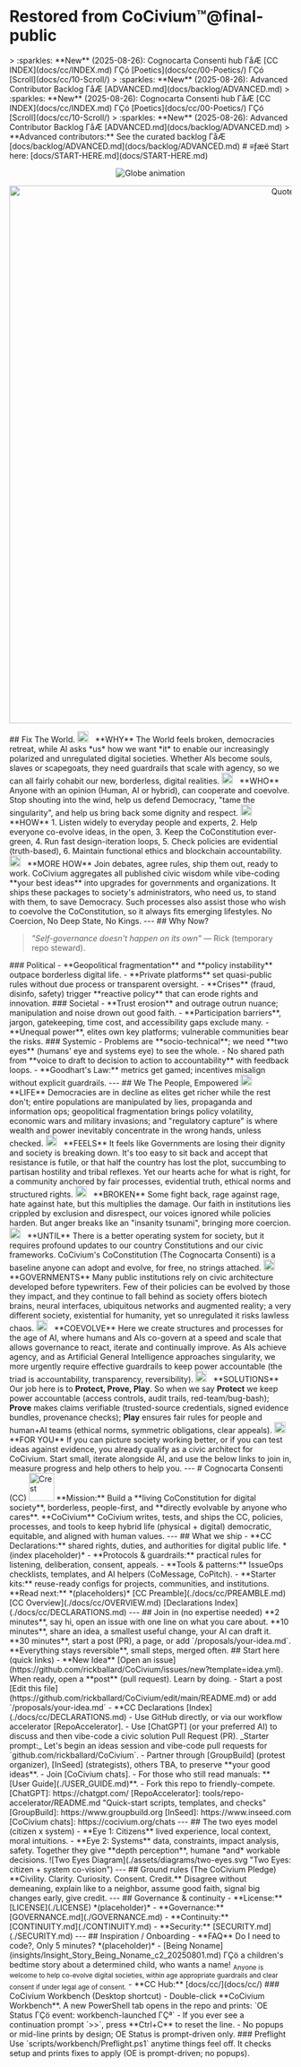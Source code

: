 # Restored from CoCivium™@final-public

<!-- NEWLIST:BEGIN --> > :sparkles: **New** (2025-08-26): Cognocarta Consenti hub ΓåÆ [CC INDEX](docs/cc/INDEX.md) ΓÇó [Poetics](docs/cc/00-Poetics/) ΓÇó [Scroll](docs/cc/10-Scroll/) > :sparkles: **New** (2025-08-26): Advanced Contributor Backlog ΓåÆ [ADVANCED.md](docs/backlog/ADVANCED.md) <!-- NEWLIST:END -->  <!-- NEWLIST:BEGIN --> > :sparkles: **New** (2025-08-26): Cognocarta Consenti hub ΓåÆ [CC INDEX](docs/cc/INDEX.md) ΓÇó [Poetics](docs/cc/00-Poetics/) ΓÇó [Scroll](docs/cc/10-Scroll/) > :sparkles: **New** (2025-08-26): Advanced Contributor Backlog ΓåÆ [ADVANCED.md](docs/backlog/ADVANCED.md) <!-- NEWLIST:END -->  > **Advanced contributors:** See the curated backlog ΓåÆ [docs/backlog/ADVANCED.md](docs/backlog/ADVANCED.md)    # ≡ƒæë Start here: [docs/START-HERE.md](docs/START-HERE.md)  <p align='center'>   <img src='assets/hero/hero.gif' alt='Globe animation'> </p>  <p align='center'>   <img src='assets/hero/quote-960w.png'        srcset='assets/hero/quote-960w.png 1x, assets/hero/quote-960w@2x.png?v=fce34f2 2x'        alt='Quote' width='960'> </p>  ## Fix The World.  <img src="./assets/icons/broken-line.svg" alt="" width="20" height="20" />&nbsp;&nbsp; **WHY**   The World feels broken, democracies retreat, while AI asks *us* how we want *it* to enable our increasingly polarized and unregulated digital societies.  Whether AIs become souls, slaves or scapegoats, they need guardrails that scale with agency, so we can all fairly cohabit our new, borderless, digital realities.  <img src="./assets/icons/for-you-line.svg" alt="" width="20" height="20" />&nbsp;&nbsp; **WHO**   Anyone with an opinion (Human, AI or hybrid), can cooperate and coevolve.  Stop shouting into the wind, help us defend Democracy, "tame the singularity", and help us bring back some dignity and respect.  <img src="./assets/icons/how-line.svg" alt="" width="20" height="20" />&nbsp;&nbsp; **HOW** 1. Listen widely to everyday people and experts, 2. Help everyone co-evolve ideas, in the open, 3. Keep the CoConstitution ever-green, 4. Run fast design-iteration loops, 5. Check policies are evidential (truth-based), 6. Maintain functional ethics and blockchain accountability.    <img src="./assets/icons/how-line.svg" alt="" width="20" height="20" />&nbsp;&nbsp; **MORE HOW**   Join debates, agree rules, ship them out, ready to work.  CoCivium aggregates all published civic wisdom while vibe-coding **your best ideas** into upgrades for governments and organizations.  It ships these packages to society's administrators, who need us, to stand with them, to save Democracy.  Such processes also assist those who wish to coevolve the CoConstitution, so it always fits emerging lifestyles.  No Coercion, No Deep State, No Kings.    ---  ## Why Now?  <blockquote>   <p><em>"Self-governance doesn't happen on its own"</em> &mdash; Rick (temporary repo steward).</p> </blockquote>  ### Political - **Geopolitical fragmentation** and **policy instability** outpace borderless digital life. - **Private platforms** set quasi-public rules without due process or transparent oversight. - **Crises** (fraud, disinfo, safety) trigger **reactive policy** that can erode rights and innovation.  ### Societal - **Trust erosion** and outrage outrun nuance; manipulation and noise drown out good faith. - **Participation barriers**, jargon, gatekeeping, time cost, and accessibility gaps exclude many. - **Unequal power**, elites own key platforms; vulnerable communities bear the risks.  ### Systemic - Problems are **socio-technical**; we need **two eyes** (humans' eye and systems eye) to see the whole. - No shared path from **voice to draft to decision to action to accountability** with feedback loops. - **Goodhart's Law:** metrics get gamed; incentives misalign without explicit guardrails.  ---  ## We The People, Empowered  <img src="./assets/icons/life-line.svg" alt="" width="20" height="20" />&nbsp;&nbsp; **LIFE**   Democracies are in decline as elites get richer while the rest don't; entire populations are manipulated by lies, propaganda and information ops; geopolitical fragmentation brings policy volatility, economic wars and military invasions; and "regulatory capture" is where wealth and power inevitably concentrate in the wrong hands, unless checked.  <img src="./assets/icons/feels-line.svg" alt="" width="20" height="20" />&nbsp;&nbsp; **FEELS**   It feels like Governments are losing their dignity and society is breaking down.  It's too easy to sit back and accept that resistance is futile, or that half the country has lost the plot, succumbing to partisan hostility and tribal reflexes.  Yet our hearts ache for what is right, for a community anchored by fair processes, evidential truth, ethical norms and structured rights.  <img src="./assets/icons/broken-line.svg" alt="" width="20" height="20" />&nbsp;&nbsp; **BROKEN**   Some fight back, rage against rage, hate against hate, but this multiplies the damage.  Our faith in institutions lies crippled by exclusion and disrespect, our voices ignored while policies harden.  But anger breaks like an "insanity tsunami", bringing more coercion.  <img src="./assets/icons/until-line.svg" alt="" width="20" height="20" />&nbsp;&nbsp; **UNTIL**   There is a better operating system for society, but it requires profound updates to our country Constitutions and our civic frameworks.  CoCivium's CoConstitution (The Cognocarta Consenti) is a baseline anyone can adopt and evolve, for free, no strings attached.  <img src="./assets/icons/governments-line.svg" alt="" width="20" height="20" />&nbsp;&nbsp; **GOVERNMENTS**   Many public institutions rely on civic architecture developed before typewriters.  Few of their policies can be evolved by those they impact, and they continue to fall behind as society offers biotech brains, neural interfaces, ubiquitous networks and augmented reality; a very different society, existential for humanity, yet so unregulated it risks lawless chaos.  <img src="./assets/icons/coevolve-line.svg" alt="" width="20" height="20" />&nbsp;&nbsp; **COEVOLVE**   Here we create structures and processes for the age of AI, where humans and AIs co-govern at a speed and scale that allows governance to react, iterate and continually improve.  As AIs achieve agency, and as Artificial General Intelligence approaches singularity, we more urgently require effective guardrails to keep power accountable (the triad is accountability, transparency, reversibility).  <img src="./assets/icons/solutions-line.svg"   alt="" width="20" height="20" />&nbsp;&nbsp; **SOLUTIONS**   Our job here is to <strong>Protect, Prove, Play</strong>. So when we say <strong>Protect</strong> we keep power accountable (access controls, audit trails, red-team/bug-bash); <strong>Prove</strong> makes claims verifiable (trusted-source credentials, signed evidence bundles, provenance checks); <strong>Play</strong> ensures fair rules for people and human+AI teams (ethical norms, symmetric obligations, clear appeals).  <img src="./assets/icons/for-you-line.svg"     alt="" width="20" height="20" />&nbsp;&nbsp; **FOR YOU**   If you can picture society working better, or if you can test ideas against evidence, you already qualify as a civic architect for CoCivium.  Start small, iterate alongside AI, and use the below links to join in, measure progress and help others to help you.  ---  # Cognocarta Consenti (CC) <img src='./assets/cc/crest-hold.gif' alt='Crest' width='45' height='50' />  **Mission:**   Build a **living CoConstitution for digital society**, borderless, people-first, and **directly evolvable by anyone who cares**.  **CoCivium**   CoCivium writes, tests, and ships the CC, policies, processes, and tools to keep hybrid life (physical + digital) democratic, equitable, and aligned with human values.  ---  ## What we ship - **CC Declarations:** shared rights, duties, and authorities for digital public life. *(index placeholder)* - **Protocols & guardrails:** practical rules for listening, deliberation, consent, appeals. - **Tools & patterns:** IssueOps checklists, templates, and AI helpers (CoMessage, CoPitch). - **Starter kits:** reuse-ready configs for projects, communities, and institutions.  **Read next:** *(placeholders)* [CC Preamble](./docs/cc/PREAMBLE.md) [CC Overview](./docs/cc/OVERVIEW.md) [Declarations Index](./docs/cc/DECLARATIONS.md)  ---  ## Join in (no expertise needed) **2 minutes**, say hi, open an issue with one line on what you care about.   **10 minutes**, share an idea, a smallest useful change, your AI can draft it.   **30 minutes**, start a post (PR), a page, or add `/proposals/your-idea.md`.  **Everything stays reversible**, small steps, merged often.  ## Start here (quick links) - **New Idea** [Open an issue](https://github.com/rickballard/CoCivium/issues/new?template=idea.yml).  When ready, open a **post** (pull request). Learn by doing. - Start a post [Edit this file](https://github.com/rickballard/CoCivium/edit/main/README.md) or add `/proposals/your-idea.md` - **CC Declarations [Index](./docs/cc/DECLARATIONS.md) - Use GitHub directly, or via our workflow accelerator [RepoAccelerator].   - Use [ChatGPT] (or your preferred AI) to discuss and then vibe-code a civic solution Pull Request (PR).     _Starter prompt:_ Let's begin an ideas session and vibe-code pull requests for `github.com/rickballard/CoCivium`. - Partner through [GroupBuild] (protest organizer), [InSeed] (strategists), others TBA, to preserve **your good ideas**.   - Join [CoCivium chats].   - For those who still read manuals: **[User Guide](./USER_GUIDE.md)**. - Fork this repo to friendly-compete.    [ChatGPT]: https://chatgpt.com/ [RepoAccelerator]: tools/repo-accelerator/README.md "Quick-start scripts, templates, and checks" [GroupBuild]: https://www.groupbuild.org [InSeed]: https://www.inseed.com [CoCivium chats]: https://cocivium.org/chats  ---  ## The two eyes model (citizen x system) - **Eye 1: Citizens** lived experience, local context, moral intuitions.   - **Eye 2: Systems** data, constraints, impact analysis, safety.   Together they give **depth perception**, humane *and* workable decisions.  ![Two Eyes Diagram](./assets/diagrams/two-eyes.svg "Two Eyes: citizen + system co-vision")  ---  ## Ground rules (The CoCivium Pledge) **Civility. Clarity. Curiosity. Consent. Credit.**   Disagree without demeaning, explain like to a neighbor, assume good faith, signal big changes early, give credit.  ---  ## Governance & continuity - **License:** [LICENSE](./LICENSE) *(placeholder)* - **Governance:** [GOVERNANCE.md](./GOVERNANCE.md) - **Continuity:** [CONTINUITY.md](./CONTINUITY.md) - **Security:** [SECURITY.md](./SECURITY.md)  ---  ## Inspiration / Onboarding - **FAQ** Do I need to code?, Only 5 minutes? *(placeholder)* - [Being Noname](insights/Insight_Story_Being_Noname_c2_20250801.md) ΓÇö a children's bedtime story about a determined child, who wants a name!  <!-- cocivium:all-ages:start --> <sub>Anyone is welcome to help co-evolve digital societies, within age appropriate guardrails and clear consent if under legal age of consent.</sub> <!-- cocivium:all-ages:end -->        <!-- noname-touch: 2025-08-25T03:40:12 -->  - **CC Hub:** [docs/cc/](docs/cc/)  ### CoCivium Workbench (Desktop shortcut)  - Double-click **CoCivium Workbench**. A new PowerShell tab opens in the repo and prints:   `OE Status ΓÇö event: workbench-launched ΓÇª` - If you ever see a continuation prompt `>>`, press **Ctrl+C** to reset the line. - No popups or mid-line prints by design; OE Status is prompt-driven only.  ### Preflight Use `scripts/workbench/Preflight.ps1` anytime things feel off. It checks setup and prints fixes to apply (OE is prompt-driven; no popups).

